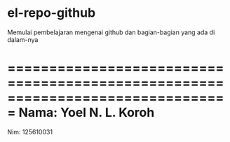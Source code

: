# el-repo-github
Memulai pembelajaran mengenai github dan bagian-bagian yang ada di dalam-nya

===============================================================================
Nama:	Yoel N. L. Koroh
================================================================================
Nim:	125610031
